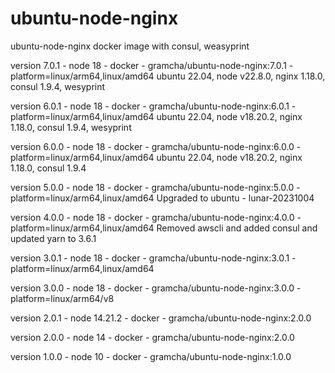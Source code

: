 # ubuntu-node-nginx
ubuntu-node-nginx docker image with consul, weasyprint

version 7.0.1 - node 18 - docker - gramcha/ubuntu-node-nginx:7.0.1 - platform=linux/arm64,linux/amd64
ubuntu 22.04, node v22.8.0, nginx 1.18.0, consul 1.9.4, wesyprint

version 6.0.1 - node 18 - docker - gramcha/ubuntu-node-nginx:6.0.1 - platform=linux/arm64,linux/amd64
ubuntu 22.04, node v18.20.2, nginx 1.18.0, consul 1.9.4, wesyprint

version 6.0.0 - node 18 - docker - gramcha/ubuntu-node-nginx:6.0.0 - platform=linux/arm64,linux/amd64
ubuntu 22.04, node v18.20.2, nginx 1.18.0, consul 1.9.4

version 5.0.0 - node 18 - docker - gramcha/ubuntu-node-nginx:5.0.0 - platform=linux/arm64,linux/amd64
Upgraded to ubuntu - lunar-20231004

version 4.0.0 - node 18 - docker - gramcha/ubuntu-node-nginx:4.0.0 - platform=linux/arm64,linux/amd64
Removed awscli and added consul and updated yarn to 3.6.1

version 3.0.1 - node 18 - docker - gramcha/ubuntu-node-nginx:3.0.1 - platform=linux/arm64,linux/amd64

version 3.0.0 - node 18 - docker - gramcha/ubuntu-node-nginx:3.0.0 - platform=linux/arm64/v8

version 2.0.1 - node 14.21.2 - docker - gramcha/ubuntu-node-nginx:2.0.0

version 2.0.0 - node 14 - docker - gramcha/ubuntu-node-nginx:2.0.0

version 1.0.0 - node 10 - docker - gramcha/ubuntu-node-nginx:1.0.0
